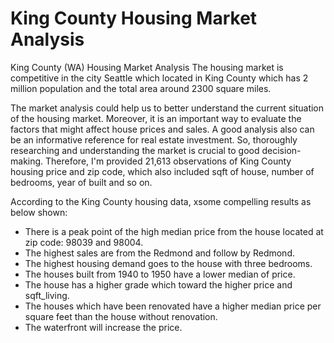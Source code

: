 # King County Housing Market Analysis
King County (WA) Housing Market Analysis
The housing market is competitive in the city Seattle which located in King County which has 2 million population and the total area around 2300 square miles.

The market analysis could help us to better understand the current situation of the housing market. Moreover, it is an important way to evaluate the factors that might affect house prices and sales. A good analysis also can be an informative reference for real estate investment. So, thoroughly researching and understanding the market is crucial to good decision-making. Therefore, I'm provided 21,613 observations of King County housing price and zip code, which also included sqft of house, number of bedrooms, year of built and so on.

According to the King County housing data, xsome compelling results as below shown:

- There is a peak point of the high median price from the house located at zip code: 98039 and 98004.
- The highest sales are from the Redmond and follow by Redmond.
- The highest housing demand goes to the house with three bedrooms.
- The houses built from 1940 to 1950 have a lower median of price.
- The house has a higher grade which toward the higher price and sqft_living.
- The houses which have been renovated have a higher median price per square feet than the house without renovation.
- The waterfront will increase the price.
